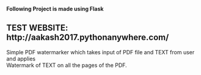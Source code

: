 <b>Following Project is made using Flask</b>

<h2>TEST WEBSITE: http://aakash2017.pythonanywhere.com/</h2>

Simple PDF watermarker which takes input of PDF file and TEXT from user and applies<br> Watermark of TEXT on all the pages of the PDF.

